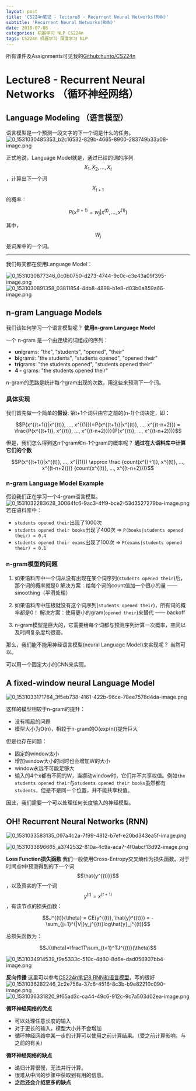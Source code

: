 ```yaml
---
layout: post
title: 'CS224n笔记 - lecture8 - Recurrent Neural Networks(RNN)'
subtitle: 'Recurrent Neural Networks(RNN)'
date: 2018-07-08
categories: 机器学习 NLP CS224n
tags: CS224n 机器学习 深度学习 NLP
---
```


<script type="text/javascript"
   src="https://cdnjs.cloudflare.com/ajax/libs/mathjax/2.7.4/MathJax.js?config=default">
</script>

所有课件及Assignments可见我的[Github:hunto/CS224n](https://github.com/hunto/CS224n)

# Lecture8 - Recurrent Neural Networks （循环神经网络）
## Language Modeling （语言模型）
语言模型是一个预测一段文字的下一个词是什么的任务。
![0_1531030485353_b2c16532-829b-4665-8900-283749b33a08-image.png](http://bbs.dian.org.cn/assets/uploads/files/1531030485828-b2c16532-829b-4665-8900-283749b33a08-image.png) 

正式地说，Language Model就是，通过已给的词的序列$${X_1, X_2, ..., X_t}$$，计算出下一个词$$X_{t+1}$$的概率：

$$P(x^{(t+1)}=w_j|x^{(t)}, ..., x^{(1)}) $$

其中，$$W_j$$是词库中的一个词。

---
我们每天都在使用Language Model：

![0_1531030877346_0c0b0750-d273-4744-9c0c-c3e43a09f395-image.png](http://bbs.dian.org.cn/assets/uploads/files/1531030878196-0c0b0750-d273-4744-9c0c-c3e43a09f395-image-resized.png) 
![0_1531030891358_03811854-4db8-4898-b1e8-d03b0a859a66-image.png](http://bbs.dian.org.cn/assets/uploads/files/1531030892184-03811854-4db8-4898-b1e8-d03b0a859a66-image-resized.png) 

## n-gram Language Models
我们该如何学习一个语言模型呢？
**使用n-gram Language Model**

一个 n-gram 是一个由连续的词组成的序列：
* **uni**grams: "the", "students", "opened", "their"
* **bi**grams: "the students", "students opened", "opened their"
* **tri**grams: "the students opened", "students opened their"
* **4 -** grams: "the students opened their"

n-gram的思路是统计每个gram出现的次数，用这些来预测下一个词。

### 具体实现
我们首先做一个简单的**假设**: 第t+1个词只由它之前的(n-1)个词决定，即：

$$P(x^{(t+1)}|x^{(t)}, ..., x^{(1)})=P(x^{(t+1)}|x^{(t)}, ..., x^{(t-n+2)}) = \frac{P(x^{(t+1)}, x^{(t)}, ..., x^{(t-n+2)})}{P(x^{(t)}, ..., x^{(t-n+2)})}$$

但是，我们怎么得到这n个gram和n-1个gram的概率呢？
**通过在大语料库中计算它们的个数**

$$P(x^{(t+1)}|x^{(t)}, ..., x^{(1)}) \approx \frac {count(x^{(+1)}, x^{(t)}, ..., x^{(t-n+2)})} {count(x^{(t)}, ..., x^{(t-n+2)})}$$

### n-gram Language Model Example
假设我们正在学习一个4-gram语言模型。
![0_1531032283628_30064fc6-9ac3-4ff9-bce2-53d3527279ba-image.png](http://bbs.dian.org.cn/assets/uploads/files/1531032284112-30064fc6-9ac3-4ff9-bce2-53d3527279ba-image.png) 
若在语料库中：
* `students opened their`出现了1000次
* `students opened their books`出现了400次 => `P(books|students opened their) = 0.4`
* `students opened their exams`出现了100次 => `P(exams|students opened their) = 0.1`
 
### **n-gram模型的问题**
1. 如果语料库中一个词从没有出现在某个词序列(`students opened their`)后，那个词的概率就是0
解决方案：给每个词的count值加一个很小的量 —— smoothing（平滑处理）

2. 如果语料库中压根就没有这个词序列(`students opened their`)，所有词的概率都是0！
解决方案：使用更小的gram(`opened their`)来替代 —— backoff

3. n-gram模型是巨大的，它需要给每个词都与预测序列计算一次概率，空间以及时间复杂度均很高。

那么，我们能不能用神经语言模型(neural Language Model)来实现呢？
当然可以。

可以用一个固定大小的CNN来实现。
## A fixed-window neural Language Model
![0_1531033171764_3f5eb738-4161-422b-96ce-78ee7578d4da-image.png](http://bbs.dian.org.cn/assets/uploads/files/1531033172349-3f5eb738-4161-422b-96ce-78ee7578d4da-image.png) 

这样的模型相较于n-gram的提升：
* 没有稀疏的问题
* 模型大小为O(n)，相较于n-gram的O(exp(n))提升巨大

但是也存在问题：
* 固定的window太小
* 增加window大小的同时也会增加W的大小
* window永远不可能足够大
* 输入的4个x都有不同的W，当挪动window时，它们并不共享权值。例如`the students opened their`与`students opened their books`虽然都有`students`，但是不是同一个位置，并不能共享权值。

因此，我们需要一个可以处理任何长度输入的神经模型。

## **OH! Recurrent Neural Networks (RNN)**
![0_1531033583135_097a4c2a-7f99-4812-b7ef-e20bd343ea5f-image.png](http://bbs.dian.org.cn/assets/uploads/files/1531033583603-097a4c2a-7f99-4812-b7ef-e20bd343ea5f-image.png) 

![0_1531033696665_a3742532-810a-4c9a-aca7-4f0abcf13d92-image.png](http://bbs.dian.org.cn/assets/uploads/files/1531033697269-a3742532-810a-4c9a-aca7-4f0abcf13d92-image.png) 

**Loss Function损失函数**
我们一般使用Cross-Entropy交叉熵作为损失函数。对于时间点t中预测得到的下一个词$$\hat{y^{(t)}}$$，以及真实的下一个词$$y^{(t)} = x^{(t+1)}$$，有该节点的损失函数：

$$J^{(t)}(\theta) = CE(y^{(t)}, \hat{y}^{(t)}) = - \sum_{j=1}^{|V|}y_j^{(t)}log\hat{y}_j^{(t)}$$

总损失函数为：

$$J(\theta)=\frac1T\sum_{t=1}^TJ^{(t)}(\theta)$$

![0_1531034914539_f9a5333c-510c-4d60-8d6e-dad056937bb4-image.png](http://bbs.dian.org.cn/assets/uploads/files/1531034915196-f9a5333c-510c-4d60-8d6e-dad056937bb4-image.png) 

**反向传播**
这里可以参考[CS224n笔记8 RNN和语言模型](http://www.hankcs.com/nlp/cs224n-rnn-and-language-models.html)，写的很好
![0_1531036282246_2c2e756a-37c6-4516-8c3b-b9e82210c090-image.png](http://bbs.dian.org.cn/assets/uploads/files/1531036283333-2c2e756a-37c6-4516-8c3b-b9e82210c090-image.png) 
![0_1531036331820_9f65ad3c-ca44-49c6-912c-9c7a503d02ea-image.png](http://bbs.dian.org.cn/assets/uploads/files/1531036332748-9f65ad3c-ca44-49c6-912c-9c7a503d02ea-image.png) 


**循环神经网络的优点**
* 可以处理任意长度的输入
* 对于更长的输入，模型大小并不会增加
* 循环神经网络中某一步的计算可以使用之前计算结果。（受之前计算影响，与之前的有关）

**循环神经网络的缺点**
* 递归计算很慢，无法并行计算。
* 很难从中间的步骤中获取到有用的信息。
* **之后还会介绍更多的缺点**
